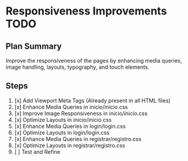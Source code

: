 # Responsiveness Improvements TODO

## Plan Summary
Improve the responsiveness of the pages by enhancing media queries, image handling, layouts, typography, and touch elements.

## Steps
1. [x] Add Viewport Meta Tags (Already present in all HTML files)
2. [x] Enhance Media Queries in inicio/inicio.css
3. [x] Improve Image Responsiveness in inicio/inicio.css
4. [x] Optimize Layouts in inicio/inicio.css
5. [x] Enhance Media Queries in login/login.css
6. [x] Optimize Layouts in login/login.css
7. [x] Enhance Media Queries in registrar/registro.css
8. [x] Optimize Layouts in registrar/registro.css
9. [ ] Test and Refine
